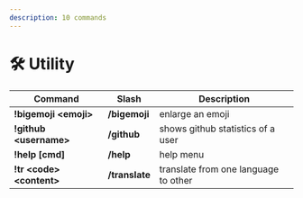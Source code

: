```yaml
---
description: 10 commands
---
```


# 🛠 Utility

| Command                        | Slash          | Description                                   |
|--------------------------------|----------------|-----------------------------------------------|
| **!bigemoji \<emoji>**         | **/bigemoji**  | enlarge an emoji                              |
| **!github \<username>**        | **/github**    | shows github statistics of a user             |
| **!help \[cmd]**               | **/help**      | help menu                                     |
| **!tr \<code> \<content>**     | **/translate** | translate from one language to other          |
